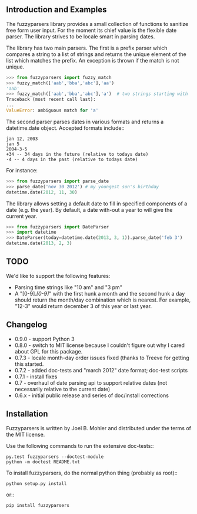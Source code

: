 ## Introduction and Examples

The fuzzyparsers library provides a small collection of functions to sanitize
free form user input.  For the moment its chief value is the flexible date
parser.  The library strives to be locale smart in parsing dates.

The library has two main parsers.  The first is a prefix parser which compares
a string to a list of strings and returns the unique element of the list which
matches the prefix.  An exception is thrown if the match is not unique.

```python
>>> from fuzzyparsers import fuzzy_match
>>> fuzzy_match(['aab','bba','abc'],'aa')
'aab'
>>> fuzzy_match(['aab','bba','abc'],'a')  # two strings starting with 'a'.
Traceback (most recent call last):
... 
ValueError: ambiguous match for 'a'
```

The second parser parses dates in various formats and returns a datetime.date
object.  Accepted formats include::

    jan 12, 2003
    jan 5
    2004-3-5
    +34 -- 34 days in the future (relative to todays date)
    -4 -- 4 days in the past (relative to todays date)

For instance:

```python
>>> from fuzzyparsers import parse_date
>>> parse_date('nov 30 2012') # my youngest son's birthday
datetime.date(2012, 11, 30)
```

The library allows setting a default date to fill in specified components of a
date (e.g. the year).  By default, a date with-out a year to will give the
current year.

```python
>>> from fuzzyparsers import DateParser
>>> import datetime
>>> DateParser(today=datetime.date(2013, 3, 1)).parse_date('feb 3')
datetime.date(2013, 2, 3)
```

## TODO

We'd like to support the following features:

* Parsing time strings like "10 am" and "3 pm"
* A "[0-9]*.[0-9]*" with the first hunk a month and the second hunk a day
  should return the month/day combination which is nearest.  For example,
  "12-3" would return december 3 of this year or last year.

## Changelog

* 0.9.0 - support Python 3
* 0.8.0 - switch to MIT license because I couldn't figure out why I cared about
  GPL for this package.
* 0.7.3 - locale month-day order issues fixed (thanks to Treeve for getting
  this started.
* 0.7.2 - added doc-tests and "march 2012" date format; doc-test scripts
* 0.7.1 - install fixes
* 0.7 - overhaul of date parsing api to support relative dates (not necessarily
  relative to the current date)
* 0.6.x - initial public release and series of doc/install corrections

## Installation

Fuzzyparsers is written by Joel B. Mohler and distributed under the terms of
the MIT license.

Use the following commands to run the extensive doc-tests::

    py.test fuzzyparsers --doctest-module
    python -m doctest README.txt

To install fuzzyparsers, do the normal python thing (probably as root)::

    python setup.py install

or::

    pip install fuzzyparsers
